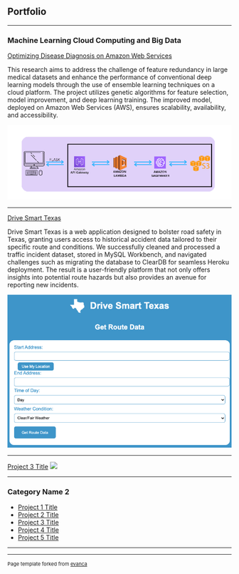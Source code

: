 ## Portfolio

---

### Machine Learning Cloud Computing and Big Data

[Optimizing Disease Diagnosis on Amazon Web Services](https://github.com/julia-donato/FinalProjectCC)

This research aims to address the challenge of feature redundancy in large medical datasets and enhance the performance of conventional deep learning models through the use of ensemble learning techniques on a cloud platform. The project utilizes genetic algorithms for feature selection, model improvement, and deep learning training. The improved model, deployed on Amazon Web Services (AWS), ensures scalability, availability, and accessibility. 

<img src="images/pipeline.png?raw=true"/>

---
[Drive Smart Texas](https://github.com/julia-donato/Database-Project)

Drive Smart Texas is a web application designed to bolster road safety in Texas, granting users access to historical accident data tailored to their specific route and conditions. We successfully cleaned and processed a traffic incident dataset, stored in MySQL Workbench, and navigated challenges such as migrating the database to ClearDB for seamless Heroku deployment. The result is a user-friendly platform that not only offers insights into potential route hazards but also provides an avenue for reporting new incidents.

<img src="images/drive_smart.png?raw=true"/>

---
[Project 3 Title](http://example.com/)
<img src="images/dummy_thumbnail.jpg?raw=true"/>

---

### Category Name 2

- [Project 1 Title](http://example.com/)
- [Project 2 Title](http://example.com/)
- [Project 3 Title](http://example.com/)
- [Project 4 Title](http://example.com/)
- [Project 5 Title](http://example.com/)

---




---
<p style="font-size:11px">Page template forked from <a href="https://github.com/evanca/quick-portfolio">evanca</a></p>
<!-- Remove above link if you don't want to attibute -->
